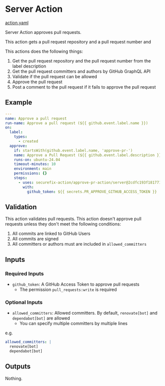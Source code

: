 # Server Action

[action.yaml](action.yaml)

Server Action approves pull requests.

This action gets a pull request repository and a pull request number and

This actions does the following things:

1. Get the pull request repository and the pull request number from the label description
1. Get the pull request committers and authors by GitHub GraphQL API
1. Validate if the pull request can be allowed
1. Approve the pull request
1. Post a comment to the pull request if it fails to approve the pull request

## Example

```yaml
---
name: Approve a pull request
run-name: Approve a pull request (${{ github.event.label.name }})
on:
  label:
    types:
      - created
  approve:
    if: startsWith(github.event.label.name, 'approve-pr-')
    name: Approve a Pull Request (${{ github.event.label.description }})
    runs-on: ubuntu-24.04
    timeout-minutes: 10
    environment: main
    permissions: {}
    steps:
      - uses: securefix-action/approve-pr-action/server@2cdfc193f1817713909314429fd7a073c6f700ac # v0.0.1
        with:
          github_token: ${{ secrets.PR_APPROVE_GITHUB_ACCESS_TOKEN }}
```

## Validation

This action validates pull requests.
This action doesn't approve pull requests unless they don't meet the following conditions:

1. All commits are linked to GitHub Users
1. All commits are signed
1. All committers or authors must are included in `allowed_committers`

## Inputs

### Required Inputs

- `github_token`: A GitHub Access Token to approve pull requests
  - The permission `pull_requests:write` is required

### Optional Inputs

- `allowed_committers`: Allowed committers. By default, `renovate[bot]` and `dependabot[bot]` are allowed
  - You can specify multiple committers by multiple lines

e.g.

```yaml
allowed_committers: |
  renovate[bot]
  dependabot[bot]
```

## Outputs

Nothing.

